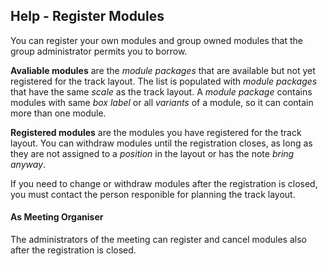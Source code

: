 ﻿## Help - Register Modules

You can register your own modules and group owned modules that the group administrator permits you to borrow.

**Avaliable modules** are the *module packages* that are available but not yet registered for the track layout.
The list is populated with *module packages* that have the same *scale* as the track layout.
A *module package* contains modules with same *box label* or all *variants* of a module, 
so it can contain more than one module.

**Registered modules** are the modules you have registered for the track layout.
You can withdraw modules until the registration closes, 
as long as they are not assigned to a *position* in the layout or has the note *bring anyway*.

If you need to change or withdraw modules after the registration is closed,
you must contact the person responible for planning the track layout.

#### As Meeting Organiser
The administrators of the meeting can register and cancel modules also after the registration is closed.


